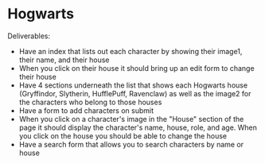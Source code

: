 # Hogwarts

Deliverables:

- Have an index that lists out each character by showing their image1, their name, and their house
- When you click on their house it should bring up an edit form to change their house
- Have 4 sections underneath the list that shows each Hogwarts house (Gryffindor, Slytherin, HufflePuff, Ravenclaw) as well as the image2 for the characters who belong to those houses
- Have a form to add characters on submit
- When you click on a character's image in the "House" section of the page it should display the character's name, house, role, and age. When you click on the house you should be able to change the house
- Have a search form that allows you to search characters by name or house
